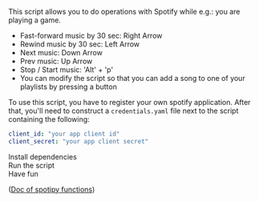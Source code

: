 This script allows you to do operations with Spotify while e.g.: you are playing a game.
 - Fast-forward music by 30 sec: Right Arrow
 - Rewind music by 30 sec: Left Arrow
 - Next music: Down Arrow
 - Prev music: Up Arrow
 - Stop / Start music: 'Alt' + 'p'
 - You can modify the script so that you can add a song to one of your playlists by pressing a button

To use this script, you have to register your own spotify application.
After that, you'll need to construct a `credentials.yaml` file next to the script containing the following: 
```yaml
client_id: "your app client id"
client_secret: "your app client secret"
```

Install dependencies  
Run the script  
Have fun

([Doc of spotipy functions](https://developer.spotify.com/documentation/web-api/concepts/scopes))
